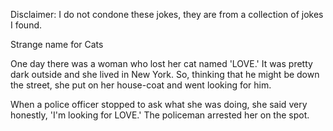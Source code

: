 Disclaimer: I do not condone these jokes, they are from a collection of jokes I found.

Strange name for  Cats

One day there was a woman who lost her cat named 'LOVE.' It was pretty dark outside and she lived in New York. So, thinking that he might be down the street, she put on her house-coat and went looking for him.

When a police officer stopped to ask what she was doing, she said very honestly, 'I'm looking for LOVE.' The policeman arrested her on the spot.

